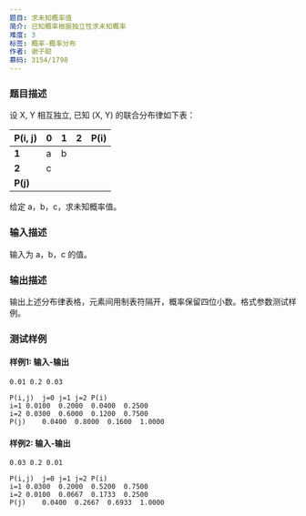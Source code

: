 ```yaml
---
题目: 求未知概率值
简介: 已知概率根据独立性求未知概率
难度: 3
标签: 概率-概率分布
作者: 谢子聪
慕码: 3154/1798
---
```


### 题目描述

设 X, Y 相互独立, 已知 \(X, Y\) 的联合分布律如下表：

| P(i, j)  | 0    | 1    | 2    | P(i) |
| -------- | ---- | ---- | ---- | ---- |
| **1**    | a    | b    |      |      |
| **2**    | c    |      |      |      |
| **P(j)** |      |      |      |      |

给定 a，b，c，求未知概率值。 

### 输入描述

输入为 a，b，c 的值。

### 输出描述

输出上述分布律表格，元素间用制表符隔开，概率保留四位小数。格式参数测试样例。

### 测试样例

#### 样例1: 输入-输出

```
0.01 0.2 0.03
```

```
P(i,j)	j=0	j=1	j=2	P(i)
i=1	0.0100	0.2000	0.0400	0.2500
i=2	0.0300	0.6000	0.1200	0.7500
P(j)	0.0400	0.8000	0.1600	1.0000
```

#### 样例2: 输入-输出

```
0.03 0.2 0.01
```

```
P(i,j)	j=0	j=1	j=2	P(i)
i=1	0.0300	0.2000	0.5200	0.7500
i=2	0.0100	0.0667	0.1733	0.2500
P(j)	0.0400	0.2667	0.6933	1.0000
```

